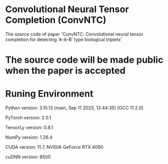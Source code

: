 # Convolutional Neural Tensor Completion (ConvNTC)
The source code of paper 'ConvNTC: Convolutional neural tensor completion for detecting ‘A-A-B’ type biological triplets'

# The source code will be made public when the paper is accepted

# Runing Environment
Python version: 3.10.13 (main, Sep 11 2023, 13:44:35) [GCC 11.2.0]

PyTorch version: 2.0.1

TensorLy version: 0.8.1

NumPy version: 1.26.4

CUDA version: 11.7, NVIDIA GeForce RTX 4090

cuDNN version: 8500



